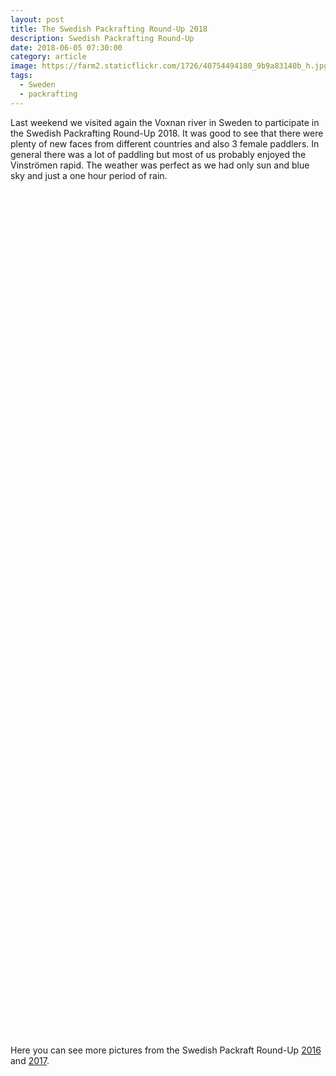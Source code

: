 ```yaml
---
layout: post
title: The Swedish Packrafting Round-Up 2018
description: Swedish Packrafting Round-Up
date: 2018-06-05 07:30:00
category: article
image: https://farm2.staticflickr.com/1726/40754494180_9b9a83140b_h.jpg
tags:
  - Sweden
  - packrafting
---
```

Last weekend we visited again the Voxnan river in Sweden to participate in the Swedish Packrafting Round-Up 2018. It was good to see that there were plenty of new faces from different countries and also 3 female paddlers. In general there was a lot of paddling but most of us probably enjoyed the Vinströmen rapid. The weather was perfect as we had only sun and blue sky and just a one hour period of rain.

<amp-img src="https://farm2.staticflickr.com/1726/40754494180_9b9a83140b_h.jpg" width="1600" height="1069" layout="responsive" alt="Swedish Packrafting Round-Up 2018"></amp-img>
<br>

<!--more-->

<amp-img src="https://farm2.staticflickr.com/1740/40754491370_3873865f99_h.jpg" width="1600" height="1069" layout="responsive" alt="Swedish Packrafting Round-Up 2018"></amp-img>

<br>
<amp-img src="https://farm2.staticflickr.com/1745/41661296815_e4d389181d_h.jpg" width="1600" height="1069" layout="responsive" alt="Swedish Packrafting Round-Up 2018"></amp-img>

<br>
<amp-img src="https://farm2.staticflickr.com/1752/41675404925_a5ebf50f32_k.jpg" width="1600" height="1069" layout="responsive" alt="Swedish Packrafting Round-Up 2018"></amp-img>


<br>
<amp-img src="https://farm2.staticflickr.com/1751/42562629711_0182ff141e_h.jpg" width="1600" height="1069" layout="responsive" alt="Swedish Packrafting Round-Up 2018"></amp-img>

<br>
<amp-img src="https://farm2.staticflickr.com/1737/42510779632_ba7383375b_h.jpg" width="1600" height="1069" layout="responsive" alt="Swedish Packrafting Round-Up 2018"></amp-img>

<br>
<amp-img src="https://farm2.staticflickr.com/1737/41661300035_1b189ed8f8_h.jpg" width="1600" height="1069" layout="responsive" alt="Swedish Packrafting Round-Up 2018"></amp-img>

<br>
<amp-img src="https://farm2.staticflickr.com/1754/41661299695_9db83183c0_h.jpg" width="1600" height="1069" layout="responsive" alt="Swedish Packrafting Round-Up 2018"></amp-img>

<br>
<amp-img src="https://farm2.staticflickr.com/1759/40754492920_2bdfbb3473_h.jpg" width="1600" height="1069" layout="responsive" alt="Swedish Packrafting Round-Up 2018"></amp-img>
<br>

<amp-img src="https://farm2.staticflickr.com/1755/41661299245_32bef4c5d9_h.jpg" width="1600" height="1069" layout="responsive" alt="Swedish Packrafting Round-Up 2018"></amp-img>

<br>
<amp-img src="https://farm2.staticflickr.com/1730/41661298895_45f4deb413_h.jpg" width="1600" height="1069" layout="responsive" alt="Swedish Packrafting Round-Up 2018"></amp-img>

<br>
<amp-img src="https://farm2.staticflickr.com/1742/40754492360_0fd490e20f_h.jpg" width="1600" height="1069" layout="responsive" alt="Swedish Packrafting Round-Up 2018"></amp-img>

<br>
<amp-img src="https://farm2.staticflickr.com/1734/40754492180_29c943b870_h.jpg" width="1600" height="1069" layout="responsive" alt="Swedish Packrafting Round-Up 2018"></amp-img>

<br>
<amp-img src="https://farm2.staticflickr.com/1725/41661298255_30df026ab3_h.jpg" width="1600" height="1069" layout="responsive" alt="Swedish Packrafting Round-Up 2018"></amp-img>

<br>
<amp-img src="https://farm2.staticflickr.com/1754/40754492040_4688737e28_h.jpg" width="1600" height="1069" layout="responsive" alt="Swedish Packrafting Round-Up 2018"></amp-img>
<br>

<amp-img src="https://farm2.staticflickr.com/1727/42562667991_a58556a4e3_h.jpg" width="1600" height="1069" layout="responsive" alt="Swedish Packrafting Round-Up 2018"></amp-img>
<br>


<amp-img src="https://farm2.staticflickr.com/1722/42510804552_517359980f_h.jpg" width="1600" height="1069" layout="responsive" alt="Swedish Packrafting Round-Up 2018"></amp-img>
<br>



<amp-img src="https://farm2.staticflickr.com/1722/40754520340_e241c98e52_h.jpg" width="1600" height="1069" layout="responsive" alt="Swedish Packrafting Round-Up 2018"></amp-img>
<br>





<amp-img src="https://farm2.staticflickr.com/1755/41661329895_44c0f17583_h.jpg" width="1600" height="1069" layout="responsive" alt="Swedish Packrafting Round-Up 2018"></amp-img>
<br>




<amp-img src="https://farm2.staticflickr.com/1746/40754509610_25366a1203_h.jpg" width="1600" height="1069" layout="responsive" alt="Swedish Packrafting Round-Up 2018"></amp-img>
<br>





<amp-img src="https://farm2.staticflickr.com/1756/41661321925_3f02f12dd1_h.jpg" width="1600" height="1069" layout="responsive" alt="Swedish Packrafting Round-Up 2018"></amp-img>
<br>




<amp-img src="https://farm2.staticflickr.com/1726/42562643941_a861ae79e7_h.jpg" width="1600" height="1069" layout="responsive" alt="Swedish Packrafting Round-Up 2018"></amp-img>
<br>



<amp-img src="https://farm2.staticflickr.com/1725/42562642311_d556f87aa2_h.jpg" width="1600" height="1069" layout="responsive" alt="Swedish Packrafting Round-Up 2018"></amp-img>
<br>



<amp-img src="https://farm2.staticflickr.com/1723/42562641931_3b7e275de2_h.jpg" width="1600" height="1069" layout="responsive" alt="Swedish Packrafting Round-Up 2018"></amp-img>
<br>




<amp-img src="https://farm2.staticflickr.com/1741/28689060188_6607900c11_h.jpg" width="1600" height="1069" layout="responsive" alt="Swedish Packrafting Round-Up 2018"></amp-img>
<br>






<amp-img src="https://farm2.staticflickr.com/1721/42562640921_87a364375c_h.jpg" width="1600" height="1069" layout="responsive" alt="Swedish Packrafting Round-Up 2018"></amp-img>
<br>


<amp-img src="https://farm2.staticflickr.com/1728/42562640591_0ea7b86fdf_h.jpg" width="1600" height="1069" layout="responsive" alt="Swedish Packrafting Round-Up 2018"></amp-img>
<br>


<amp-img src="https://farm2.staticflickr.com/1726/28689059148_120d997960_h.jpg" width="1600" height="1069" layout="responsive" alt="Swedish Packrafting Round-Up 2018"></amp-img>
<br>




<amp-img src="https://farm2.staticflickr.com/1726/28689058738_e8e60286fa_h.jpg" width="1600" height="1069" layout="responsive" alt="Swedish Packrafting Round-Up 2018"></amp-img>
<br>



<amp-img src="https://farm2.staticflickr.com/1727/42562638641_ebb155646b_h.jpg" width="1600" height="1069" layout="responsive" alt="Swedish Packrafting Round-Up 2018"></amp-img>
<br>



<amp-img src="https://farm2.staticflickr.com/1745/42562639081_5d2e241d9d_h.jpg" width="1600" height="1069" layout="responsive" alt="Swedish Packrafting Round-Up 2018"></amp-img>
<br>




<amp-img src="https://farm2.staticflickr.com/1758/42562638011_5c7dc0313a_h.jpg" width="1600" height="1069" layout="responsive" alt="Swedish Packrafting Round-Up 2018"></amp-img>
<br>



<amp-img src="https://farm2.staticflickr.com/1726/41840562074_41886ec56f_h.jpg" width="1600" height="1069" layout="responsive" alt="Swedish Packrafting Round-Up 2018"></amp-img>
<br>


<amp-img src="https://farm2.staticflickr.com/1732/42562637241_3d46bf2c1b_h.jpg" width="1600" height="1069" layout="responsive" alt="Swedish Packrafting Round-Up 2018"></amp-img>
<br>


<amp-img src="https://farm2.staticflickr.com/1760/41840561724_7f5d376ba0_h.jpg" width="1600" height="1069" layout="responsive" alt="Swedish Packrafting Round-Up 2018"></amp-img>
<br>


<amp-img src="https://farm2.staticflickr.com/1738/41840561454_a240bc0cc1_h.jpg" width="1600" height="1069" layout="responsive" alt="Swedish Packrafting Round-Up 2018"></amp-img>
<br>

<amp-img src="https://farm2.staticflickr.com/1723/42562636051_bf93340dff_h.jpg" width="1600" height="1069" layout="responsive" alt="Swedish Packrafting Round-Up 2018"></amp-img>
<br>

<amp-img src="https://farm2.staticflickr.com/1741/41840561224_b011f299ba_h.jpg" width="1600" height="1069" layout="responsive" alt="Swedish Packrafting Round-Up 2018"></amp-img>
<br>

<amp-img src="https://farm2.staticflickr.com/1758/42562634571_156a3661ae_h.jpg" width="1600" height="1069" layout="responsive" alt="Swedish Packrafting Round-Up 2018"></amp-img>
<br>

<amp-img src="https://farm2.staticflickr.com/1727/42510783182_4a7a0b3e27_h.jpg" width="1600" height="1069" layout="responsive" alt="Swedish Packrafting Round-Up 2018"></amp-img>
<br>



<amp-img src="https://farm2.staticflickr.com/1723/42562634271_de8112a4e6_h.jpg" width="1600" height="1069" layout="responsive" alt="Swedish Packrafting Round-Up 2018"></amp-img>
<br>


<amp-img src="https://farm2.staticflickr.com/1722/41840560354_f72f91bc03_h.jpg" width="1600" height="1069" layout="responsive" alt="Swedish Packrafting Round-Up 2018"></amp-img>
<br>

<amp-img src="https://farm2.staticflickr.com/1750/42510782122_dd8543cf03_h.jpg" width="1600" height="1069" layout="responsive" alt="Swedish Packrafting Round-Up 2018"></amp-img>
<br>

<amp-img src="https://farm2.staticflickr.com/1727/41840560094_c04c5d24bc_h.jpg" width="1600" height="1069" layout="responsive" alt="Swedish Packrafting Round-Up 2018"></amp-img>
<br>


<amp-img src="https://farm2.staticflickr.com/1728/41840559784_a3b9d5c763_h.jpg" width="1600" height="1069" layout="responsive" alt="Swedish Packrafting Round-Up 2018"></amp-img>
<br>



<amp-img src="https://farm2.staticflickr.com/1726/40754491690_778c1eba48_h.jpg" width="1600" height="1069" layout="responsive" alt="Swedish Packrafting Round-Up 2018"></amp-img>

<br>
<amp-img src="https://farm2.staticflickr.com/1732/28689046418_e9f8751b2d_h.jpg" width="1600" height="1069" layout="responsive" alt="Swedish Packrafting Round-Up 2018"></amp-img>
<br>

<amp-img src="https://farm2.staticflickr.com/1759/41661296465_ea6bdf2960_h.jpg" width="1600" height="1069" layout="responsive" alt="Swedish Packrafting Round-Up 2018"></amp-img>
<br>

<amp-img src="https://farm2.staticflickr.com/1722/28689045958_e80aff368e_h.jpg" width="1600" height="1069" layout="responsive" alt="Swedish Packrafting Round-Up 2018"></amp-img>
<br>

<amp-img src="https://farm2.staticflickr.com/1730/28689045348_e6d5f2114d_h.jpg" width="1600" height="1069" layout="responsive" alt="Swedish Packrafting Round-Up 2018"></amp-img>
<br>

Here you can see more pictures from the Swedish Packraft Round-Up [2016](http://www.hikeventures.com/Swedish-Packrafting-Round-Up-2016/) and [2017](http://www.hikeventures.com/swedish-packrafting-round-up-2017/).
